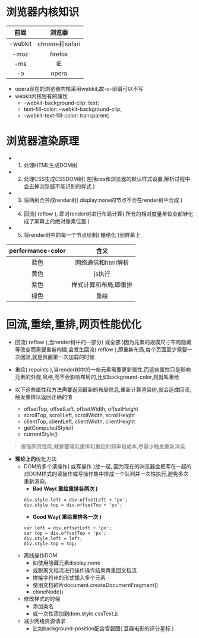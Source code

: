 # 浏览器内核知识

|前缀|浏览器|
|:--:|:--:|
|-webkit|chrome和safari|
|-moz|firefox|
|-ms|IE|
|-o|opera|

- opera现在的浏览器内核采用webkit,故-o-前缀可以不写
- webkit内核独有的属性
    - -webkit-background-clip: text;
    - text-fill-color: -webkit-background-clip;
    - -webkit-text-fill-color: transparent;

# 浏览器渲染原理

- 1. 处理HTML生成DOM树
- 2. 处理CSS生成CSSDOM树( 包括css和浏览器的默认样式设置,解析过程中会去掉浏览器不能识别的样式 )
- 3. 将两树合并成render树( display:none的节点不会在render树中合成 )
- 4. 回流( reflow ), 即对render树进行布局计算( 所有的相对度量单位全部转化成了屏幕上的绝对像素位置 )
- 5. 将render树中的每一个节点绘制( 栅格化 )到屏幕上

|performance-color|含义|
|:--:|:--:|
|蓝色|网络通信和html解析|
|黄色|js执行|
|紫色|样式计算和布局,即重排|
|绿色|重绘|

# 回流,重绘,重排,网页性能优化

- 回流( reflow ),当render树中的一部分( 或全部 )因为元素的规模尺寸布局隐藏等改变而需要重新构建,会发生回流( reflow ),即重新布局,每个页面至少需要一次回流,就是页面第一次加载的时候

- 重绘( repaints ),当render树中的一些元素需要更新属性,而这些属性只是影响元素的外观,风格,而不会影响布局的,比如background-color,则就叫重绘

- 以下这些属性和方法需要返回最新的布局信息,重新计算渲染树,就会造成回流,触发重排以返回正确的值
    - offsetTop, offsetLeft, offsetWidth, offsetHeight
    - scrollTop, scrollLeft, scrollWidth, scrollHeight
    - clientTop, clientLeft, clientWidth, clientHeight
    - getComputedStyle()
    - currentStyle()

> 提高网页性能,就是要降低重排和重绘的频率和成本,尽量少触发重新渲染

- **理论上的**优化方法
    - DOM的多个读操作( 或写操作 )放一起, 因为现在的浏览器会把写在一起的对DOM样式的读操作或写操作集中排成一个队列并一次性执行,避免多次重新渲染。
        - **Bad Way( 重绘重排各两次 )**
        ```
        div.style.left = div.offsetLeft + 'px';
        div.style.top = div.offsetTop + 'px';
        ```
        - **Good Way( 重绘重排各一次 )**
        ```
        var left = div.offsetLeft + 'px';
        var top = div.offsetTop + 'px';
        div.style.left = left;
        div.style.top = top;
        ```
    - 离线操作DOM
        - 如使用隐藏元素display:none
        - 或脱离文档流进行操作操作结束再重回文档流
        - 拼接字符串的形式插入多个元素
        - 使用文档碎片document.createDocumentFragment()
        - cloneNode()
    - 修改样式的时候
        - 添加类名
        - 或一次性添加到dom.style.cssText上
    - 减少网络资源请求
        - 比如background-position配合雪碧图( 豆瓣电影的评分星标 )